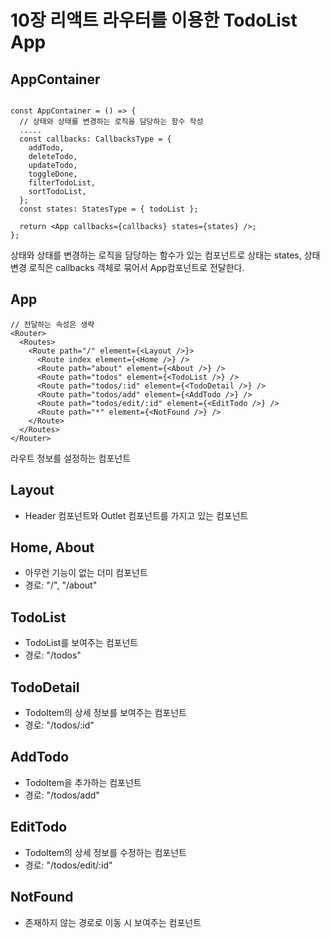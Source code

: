 # 10장 리액트 라우터를 이용한 TodoList App

## AppContainer

```tsx

const AppContainer = () => {
  // 상태와 상태를 변경하는 로직을 담당하는 함수 작성
  .....
  const callbacks: CallbacksType = {
    addTodo,
    deleteTodo,
    updateTodo,
    toggleDone,
    filterTodoList,
    sortTodoList,
  };
  const states: StatesType = { todoList };

  return <App callbacks={callbacks} states={states} />;
};
```

상태와 상태를 변경하는 로직을 담당하는 함수가 있는 컴포넌트로 상태는 states, 상태 변경 로직은 callbacks 객체로 묶어서 App컴포넌트로 전달한다.

## App

```tsx
// 전달하는 속성은 생략
<Router>
  <Routes>
    <Route path="/" element={<Layout />}>
      <Route index element={<Home />} />
      <Route path="about" element={<About />} />
      <Route path="todos" element={<TodoList />} />
      <Route path="todos/:id" element={<TodoDetail />} />
      <Route path="todos/add" element={<AddTodo />} />
      <Route path="todos/edit/:id" element={<EditTodo />} />
      <Route path="*" element={<NotFound />} />
    </Route>
  </Routes>
</Router>
```

라우트 정보를 설정하는 컴포넌트

## Layout

- Header 컴포넌트와 Outlet 컴포넌트를 가지고 있는 컴포넌트

## Home, About

- 아무런 기능이 없는 더미 컴포넌트
- 경로: "/", "/about"

## TodoList

- TodoList를 보여주는 컴포넌트
- 경로: "/todos"

## TodoDetail

- TodoItem의 상세 정보를 보여주는 컴포넌트
- 경로: "/todos/:id"

## AddTodo

- TodoItem을 추가하는 컴포넌트
- 경로: "/todos/add"

## EditTodo

- TodoItem의 상세 정보를 수정하는 컴포넌트
- 경로: "/todos/edit/:id"

## NotFound

- 존재하지 않는 경로로 이동 시 보여주는 컴포넌트
